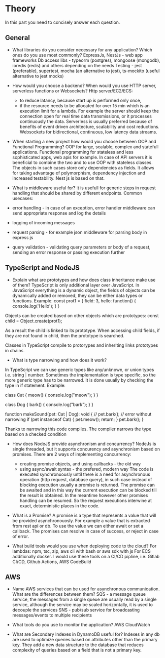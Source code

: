 # Theory

In this part you need to concisely answer each question.

## General

- What libraries do you consider necessary for any application? Which ones do you use most commonly?
ExpressJs, NestJs - web app frameworks
Db access libs - typeorm (postgres), mongoose (mongodb), ioredis (redis) and others depending on the needs
Testing - jest (preferable), supertest, mocha (an alternative to jest), ts-mockito (useful alternative to jest mocks)

- How would you choose a backend? When would you use HTTP server, serverless functions or Websockets?
Http server/EC2/ECS:
    - to reduce latancy, because start up is performed only once,
    - if the resource needs to be allocated for over 15 min which is an execution limit for a lambda. For example the server should keep the connection open for real time data transmissions, or it processes continuously the data.
Serverless is usually preferred because of benefits of event driven architecture, scalability and cost reductions.
Websockets for bidirectional, continuous, low latency data streams.

- When starting a new project how would you choose between OOP and Functional Programming?
OOP for large, scalable, complex and statefull applications.
Functional programming for stateless and less sophisticated apps, web apis for example.
In case of API servers it is beneficial to combine the two and to use OOP with stateless classes.
The objects in such cases store only dependencies as fields. 
It allows for taking advantage of polymorphism, dependency injection and increased testability.
Nest js is based on that.

- What is middleware useful for?
It is usefull for generic steps in request handling that should be shared by different endpoints.
Common usecases:
- error handling - in case of an exception, error handler middleware can send appropriate response and log the details
- logging of incoming messages
- request parsing - for example json middleware for parsing body in express js
- query validation - validating query parameters or body of a request, sending an error response or passing execution further 

## TypeScript and NodeJS

- Explain what are prototypes and how does class inheritance make use of them?
TypeScript is only additional layer over JavaScript. 
In JavaScript everything is a dynamic object, the fields of objects can be dynamically added
or removed, they can be either data types or functions.
Example:
const prot1 =  { field: 3, hello: function() { console.log('Hello'); } }

Objects can be created based on other objects which are prototypes:
const child = Object.create(prot1);

As a result the child is linked to its prototype.
When accessing child fields, if they are not found in child, then the prototype is searched.

Classes in TypeScript compile to protorypes and inheriting links prototypes in chains.

- What is type narrowing and how does it work?

In TypeScript we can use generic types like any/unknown, or union types i.e. string | number.
Sometimes the implementation is type specific, so the more generic type has to be narrowed.
It is done usually by checking the type in if statement. Example:

class Cat {
  meow() { console.log("meow"); }
}

class Dog {
  bark() { console.log("bark"); }
}

function makeSound(pet: Cat | Dog): void {
  // pet.bark(); // error without narrowing
  if (pet instanceof Cat) {
    pet.meow();
    return;
  }
  pet.bark();
}

Thanks to narrowing this code compiles. The compiler narrows the type based on a checked condition

- How does NodeJS provide asynchronism and concurrency?
NodeJs is single threaded, but it supports concurency and asynchronism based on promises.
There are 2 ways of implementing concurrency:
    - creating promise objects, and using callbacks - the old way
    - using async/await syntax - the prefered, modern way
The code is executed synchronuously until there is a need for asynchronous operation (http request, database query),
in such case instead of blocking execution usually a promise is returned. The promise can be awaited and in this way
the current execution can be blocked till the result is obtained.
In the meantime however other promises handling can be resumed.
So the request executions interwine at exact, deterministic places in the code.

- What is a Promise?
A promise is a type that represents a value that will be provided asynchronouosly.
For example a value that is extracted from rest api or db. To use the value we can either await or set a callback.
The promises can resolve in case of success, or reject in case of error.

- What build tools would you use when deploying code to the cloud?
For lambdas: npm, tsc, zip, aws cli with bash or aws sdk with js 
For ECS additionally docker. I would use these tools on a CI/CD pipline, i.e. Gitlab CI/CD, Github Actions, AWS CodeBuild

## AWS

- Name AWS services that can be used for asynchronous communication. What are the differences between them?
SQS - a message queue service, the messages from a single queue are usually read by a single service, 
      although the service may be scaled horizontally, it is used to decouple the services
SNS - pub/sub service for broadcasting messages/events to multiple recipients

- What tools do you use to monitor the application?
AWS CloudWatch

- What are Secondary Indexes in DynamoDB useful for?
Indexes in any db are used to optimize queries based on attributes other than the primary key.
They add a new data structure to the database that reduces complexity of queries based on a field that is not a primary key.
